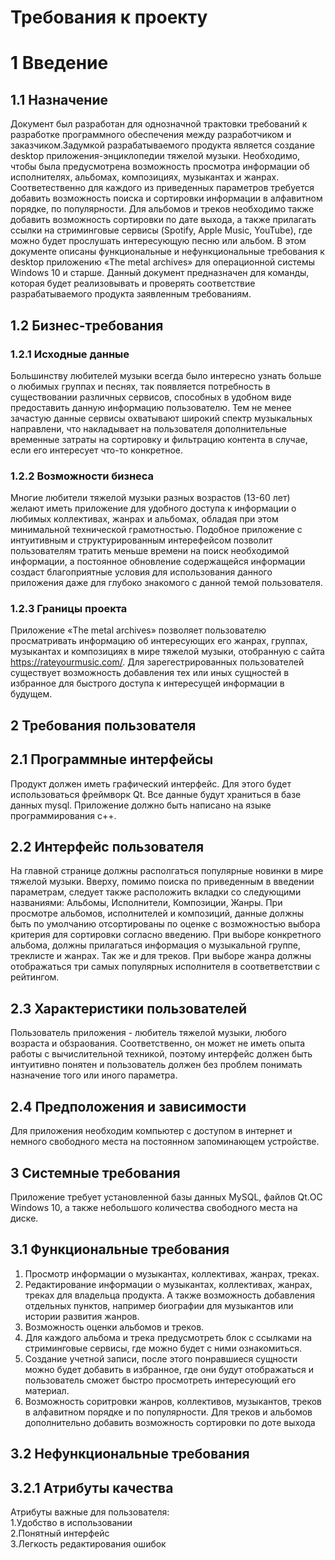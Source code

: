 # Требования к проекту 
# 1 Введение
## 1.1 Назначение
Документ был разработан для однозначной трактовки требований к разработке программного обеспечения между разработчиком и заказчиком.Задумкой разрабатываемого продукта является создание desktop приложения-энциклопедии тяжелой музыки. Необходимо, чтобы была предусмотрена возможность просмотра информации об исполнителях, альбомах, композициях, музыкантах и жанрах. Соответественно для каждого из приведенных параметров требуется добавить возможность поиска и сортировки информации в алфавитном порядке, по популярности. Для альбомов и треков необходимо также добавить возможность  сортировки по дате выхода, а также прилагать ссылки на стриминговые сервисы (Spotify, Apple Music, YouTube), где можно будет прослушать интересующую песню или альбом.
В этом документе описаны функциональные и нефункциональные требования к desktop приложению «The metal archives» для операционной системы Windows 10 и старше. Данный документ предназначен для команды, которая будет реализовывать и проверять соответствие разрабатываемого продукта  заявленным требованиям.
## 1.2 Бизнес-требования
### 1.2.1 Исходные данные
Большинству любителей музыки всегда было интересно узнать больше о любимых группах и песнях, так появляется потребность в существовании различных сервисов, способных в удобном виде предоставить данную информацию пользователю. Тем не менее зачастую данные сервисы охватывают широкий спектр музыкальных направлени, что накладывает на пользователя дополнительные временные затраты на сортировку и фильтрацию контента в случае, если его интересует что-то конкретное.
### 1.2.2 Возможности бизнеса
Многие любители тяжелой музыки разных возрастов (13-60 лет) желают иметь приложение для удобного доступа к информации о любимых коллективах, жанрах и альбомах, обладая при этом минимальной технической грамотностью. Подобное приложение с интуитивным и структурированным интерефейсом позволит пользователям тратить меньше времени на поиск необходимой информации, а постоянное обновление содержащейся информации создаст благоприятные условия для использования данного приложения даже для глубоко знакомого с данной темой пользователя.
### 1.2.3 Границы проекта
Приложение «The metal archives» позволяет пользователю просматривать информацию об интересующих его жанрах, группах, музыкантах и композициях в мире тяжелой музыки, отобранную с сайта https://rateyourmusic.com/. Для зарегестрированных пользователей существует возможность добавления тех или иных сущностей в избранное для быстрого доступа к интересущей информации в будущем.
## 2 Требования пользователя  
## 2.1 Программные интерфейсы 
Продукт должен иметь графический интерфейс. Для этого будет использоваться фреймворк Qt. Все данные будут храниться в базе данных mysql. Приложение должно быть написано на языке программирования с++.  
## 2.2 Интерфейс пользователя  
На главной странице должны располгаться популярные новинки в мире тяжелой музыки. Вверху, помимо поиска по приведенным в введении параметрам, следует также расположить вкладки со следующими названиями: Альбомы, Исполнители, Композиции, Жанры. При просмотре альбомов, исполнителей и композиций, данные должны быть по умолчанию отсортированы по оценке с возможностью выбора критерия для сортировки согласно введению. При выборе конкретного альбома, должны прилагаться информация о музыкальной группе, треклисте и жанрах. Так же и для треков. При выборе жанра должны отображаться три самых популярных исполнителя в соответветствии с рейтингом. 
## 2.3 Характеристики пользователей  
Пользователь приложения - любитель тяжелой музыки, любого возраста и обзраования. Соответственно, он может не иметь опыта работы с вычислительной техникой, поэтому интерфейс должен быть интуитивно понятен и пользователь должен без проблем понимать назначение того или иного параметра.
## 2.4 Предположения и зависимости 
Для приложения необходим компьютер с доступом в интернет и немного свободного места на постоянном запоминающем устройстве.
## 3 Системные требования  
Приложение требует установленной базы данных MySQL, файлов Qt.ОС Windows 10, а также небольшого количества свободного места на диске.
## 3.1 Функциональные требования 
1. Просмотр информации о музыкантах, коллективах, жанрах, треках.
2. Редактирование информации о музыкантах, коллективах, жанрах, треках для владельца продукта. А также возможность добавления отдельных пунктов, например биографии для музыкантов или истории развития жанров.
3. Возможность оценки альбомов и треков.
4. Для каждого альбома и трека предусмотреть блок с ссылками на стриминговые сервисы, где можно будет с ними ознакомиться.
5. Создание учетной записи, после этого понравшиеся сущности можно будет добавить в избранное, где они будут отображаться и пользователь сможет быстро просмотреть интересующий его материал. 
6. Возможность соритровки жанров, коллективов, музыкантов, треков в алфавитном порядке и по популярности. Для треков и альбомов дополнительно добавить возможность сортировки по доте выхода
## 3.2 Нефункциональные требования  
## 3.2.1 Атрибуты качества
Атрибуты важные для пользователя:  
1.Удобство в использовании  
2.Понятный интерфейс   
3.Легкость редактирования ошибок   
